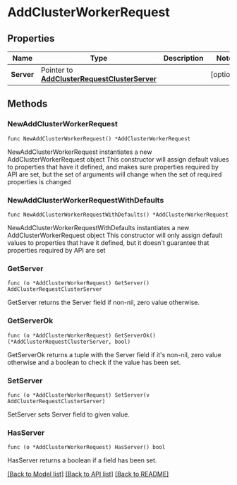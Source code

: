 # AddClusterWorkerRequest

## Properties

Name | Type | Description | Notes
------------ | ------------- | ------------- | -------------
**Server** | Pointer to [**AddClusterRequestClusterServer**](AddClusterRequestClusterServer.md) |  | [optional] 

## Methods

### NewAddClusterWorkerRequest

`func NewAddClusterWorkerRequest() *AddClusterWorkerRequest`

NewAddClusterWorkerRequest instantiates a new AddClusterWorkerRequest object
This constructor will assign default values to properties that have it defined,
and makes sure properties required by API are set, but the set of arguments
will change when the set of required properties is changed

### NewAddClusterWorkerRequestWithDefaults

`func NewAddClusterWorkerRequestWithDefaults() *AddClusterWorkerRequest`

NewAddClusterWorkerRequestWithDefaults instantiates a new AddClusterWorkerRequest object
This constructor will only assign default values to properties that have it defined,
but it doesn't guarantee that properties required by API are set

### GetServer

`func (o *AddClusterWorkerRequest) GetServer() AddClusterRequestClusterServer`

GetServer returns the Server field if non-nil, zero value otherwise.

### GetServerOk

`func (o *AddClusterWorkerRequest) GetServerOk() (*AddClusterRequestClusterServer, bool)`

GetServerOk returns a tuple with the Server field if it's non-nil, zero value otherwise
and a boolean to check if the value has been set.

### SetServer

`func (o *AddClusterWorkerRequest) SetServer(v AddClusterRequestClusterServer)`

SetServer sets Server field to given value.

### HasServer

`func (o *AddClusterWorkerRequest) HasServer() bool`

HasServer returns a boolean if a field has been set.


[[Back to Model list]](../README.md#documentation-for-models) [[Back to API list]](../README.md#documentation-for-api-endpoints) [[Back to README]](../README.md)


